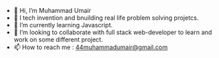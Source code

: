 - 👋 Hi, I’m Muhammad Umair
- 👀 I  tech invention and bnuilding real life problem solving projetcs.
- 🌱 I’m currently learning Javascript.
- 💞️ I’m looking to collaborate with full stack web-developer to learn and work on some different project.
- 📫 How to reach me : 44muhammadumair@gmail.com



